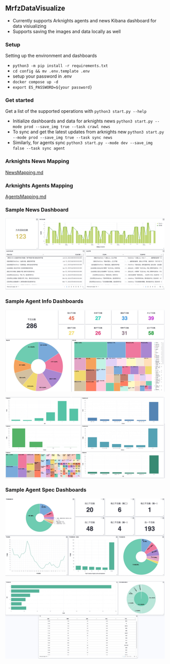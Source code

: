 ## MrfzDataVisualize

- Currently supports Arknights agents and news Kibana dashboard for data visiualizing
- Supports saving the images and data locally as well

### Setup
Setting up the environment and dashboards
- `python3 -m pip install -r requirements.txt`
- `cd config && mv .env.template .env`
- setup your password in .env
- `docker compose up -d`
- `export ES_PASSWORD=${your password}`

### Get started
Get a list of the supported operations with `python3 start.py --help`
<br/>
- Initialize dashboards and data for arknights news `python3 start.py --mode prod --save_img true --task crawl news`
- To sync and get the latest updates from arknights new `python3 start.py --mode prod --save_img true --task sync news`
- Similarly, for agents sync `python3 start.py --mode dev --save_img false --task sync agent` 

### Arknights News Mapping

[NewsMapping.md](https://github.com/TyroneHe-0926/MrfzDataVisualize/blob/main/crawler/news/README.md)

### Arknights Agents Mapping

[AgentsMapping.md](https://github.com/TyroneHe-0926/MrfzDataVisualize/blob/main/crawler/agents/README.md)

### Sample News Dashboard

![Dashboard Screenshot](https://github.com/TyroneHe-0926/MrfzDataVisualize/blob/main/assets/news-dashboard.png?raw=true)

### Sample Agent Info Dashboards

![Dashboard Screenshot](https://github.com/TyroneHe-0926/MrfzDataVisualize/blob/main/assets/agents-info-dashboard-1.jpeg?raw=true)

![Dashboard Screenshot](https://github.com/TyroneHe-0926/MrfzDataVisualize/blob/main/assets/agents-info-dashboard-2.jpeg?raw=true)

### Sample Agent Spec Dashboards

![Dashboard Screenshot](https://github.com/TyroneHe-0926/MrfzDataVisualize/blob/main/assets/agents-spec-dashboard-1.jpeg?raw=true)

![Dashboard Screenshot](https://github.com/TyroneHe-0926/MrfzDataVisualize/blob/main/assets/agents-spec-dashboard-2.jpeg?raw=true)
